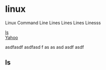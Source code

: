 # linux
Linux Command Line
Lines Lines Lines
Linesss

[ls](#ls)  
[Yahoo](https://www.yahoo.com)

asdfasdf
asdfasd
f
as
as
asd
asdf
asdf

## ls
